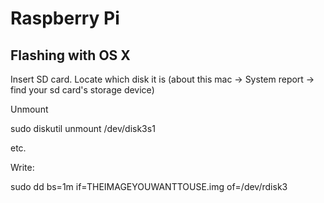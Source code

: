 # Raspberry Pi

## Flashing with OS X

Insert SD card. Locate which disk it is (about this mac -> System report -> find your sd card's storage device)

Unmount

  sudo diskutil unmount /dev/disk3s1
  
etc.

Write:

  sudo dd bs=1m if=THEIMAGEYOUWANTTOUSE.img of=/dev/rdisk3
